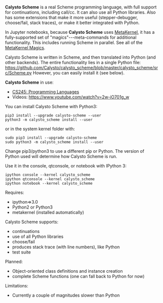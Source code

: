 **Calysto Scheme** is a real Scheme programming language, with full support for continuations, including call/cc. It can also use all Python libraries. Also has some extensions that make it more useful (stepper-debugger, choose/fail, stack traces), or make it better integrated with Python.

In Jupyter notebooks, because **Calysto Scheme** uses [MetaKernel](https://github.com/Calysto/metakernel/blob/master/README.rst), it has a fully-supported set of "magics"---meta-commands for additional functionality. This includes running Scheme in parallel. See all of the [MetaKernel Magics](https://github.com/Calysto/metakernel/blob/master/metakernel/magics/README.md).

Calysto Scheme is written in Scheme, and then translated into Python (and other backends). The entire functionality lies in a single Python file: https://github.com/Calysto/calysto_scheme/blob/master/calysto_scheme/src/Scheme.py However, you can easily install it (see below).

**Calysto Scheme** in use:

* [CS245: Programming Languages](https://athena.brynmawr.edu/jupyter/hub/dblank/public/CS245%20Programming%20Languages/2014-Fall/Programming%20Languages,%20Syllabus.ipynb)
* Videos: https://www.youtube.com/watch?v=2w-iO701g_w

You can install Calysto Scheme with Python3:

```
pip3 install --upgrade calysto-scheme --user
python3 -m calysto_scheme install --user
```

or in the system kernel folder with:

```
sudo pip3 install --upgrade calysto-scheme
sudo python3 -m calysto_scheme install --user
```

Change pip3/python3 to use a different pip or Python. The version of Python used will determine how Calysto Scheme is run.

Use it in the console, qtconsole, or notebook with IPython 3:

```
ipython console --kernel calysto_scheme
ipython qtconsole --kernel calysto_scheme
ipython notebook --kernel calysto_scheme
```

Requires:

* ipython=>3.0
* Python2 or Python3
* metakernel (installed automatically)

Calysto Scheme supports:

* continuations
* use of all Python libraries
* choose/fail
* produces stack trace (with line numbers), like Python
* test suite

Planned:

* Object-oriented class definitions and instance creation
* complete Scheme functions (one can fall back to Python for now)

Limitations:

* Currently a couple of magnitudes slower than Python
